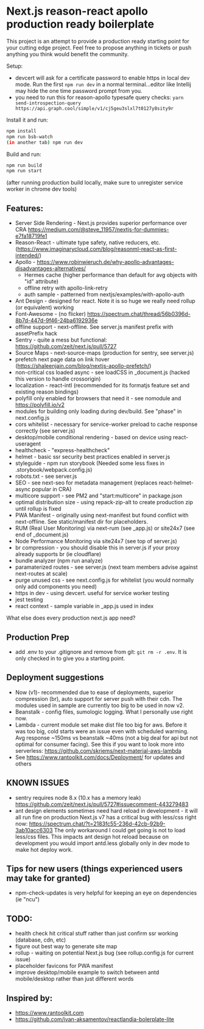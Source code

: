 # Next.js reason-react apollo production ready boilerplate 

This project is an attempt to provide a production ready starting point for your cutting edge project.
Feel free to propose anything in tickets or push anything you think would benefit the community.

Setup:
- devcert will ask for a certificate password to enable https in local dev mode.
Run the first `npm run dev` in a normal terminal...editor like Intellij may hide the one time password prompt from you.
- you need to run this for reason-apollo typesafe query checks: `yarn send-introspection-query https://api.graph.cool/simple/v1/cj5geu3slxl7t0127y8sity9r
` 

Install it and run:

```bash
npm install
npm run bsb-watch
(in another tab) npm run dev
```


Build and run:

```bash
npm run build
npm run start
```
(after running production build locally, make sure to unregister service worker in chrome dev tools)

## Features:

* Server Side Rendering - Next.js provides superior performance over CRA https://medium.com/@steve_11957/nextjs-for-dummies-e7fa18719fe1
* Reason-React - ultimate type safety, native reducers, etc. (https://www.imaginarycloud.com/blog/reasonml-react-as-first-intended/)
* Apollo - https://www.robinwieruch.de/why-apollo-advantages-disadvantages-alternatives/
  * Hermes cache (higher performance than default for avg objects with "id" attribute)
  * offline retry with apollo-link-retry  
  * auth sample - patterned from nextjs/examples/with-apollo-auth
* Ant Design - designed for react.  Note it is so huge we really need rollup (or equivalent) working
* Font-Awesome - (no flicker) https://spectrum.chat/thread/56b0396d-8b7d-447d-9f46-24ba6192936e
* offline support - next-offline. See server.js manifest prefix with assetPrefix hack 
* Sentry - quite a mess but functional: https://github.com/zeit/next.js/pull/5727
* Source Maps - next-source-maps (production for sentry, see server.js)
* prefetch next page data on link hover (https://shaleenjain.com/blog/nextjs-apollo-prefetch/)
* non-critical css loaded async - see loadCSS in _document.js (hacked this version to handle crossorigin)
* localization - react-intl (recommended for its formatjs feature set and existing reason bindings)
* polyfill only enabled for browsers that need it - see nomodule and https://polyfill.io/v2
* modules for building only loading during dev/build.  See "phase" in next.config.js
* cors whitelist - necessary for service-worker preload to cache response correctly (see server.js)
* desktop/mobile conditional rendering - based on device using react-useragent
* healthcheck - "express-healthcheck" 
* helmet - basic ssr security best practices enabled in server.js
* styleguide - npm run storybook  (Needed some less fixes in .storybook/webpack.config.js)
* robots.txt - see server.js
* SEO - see next-seo for metadata management (replaces react-helmet-async popular in CRA)
* multicore support - see PM2 and "start:multicore" in package.json
* optimal distribution size - using repack-zip-alt to create production zip until rollup is fixed 
* PWA Manifest - originally using next-manifest but found conflict with next-offline.  See static/manifest dir for placeholders.
* RUM (Real User Monitoring) via next-rum (see _app.js) or site24x7 (see end of _document.js) 
* Node Performance Monitoring via site24x7 (see top of server.js)
* br compression - you should disable this in server.js if your proxy already supports br (ie cloudflare)
* bundle analyzer (npm run analyze)
* paramaterized routes - see server.js (next team members advise against next-routes at scale)
* purge unused css - see next.config.js for whitelist (you would normally only add components you need)
* https in dev - using devcert.  useful for service worker testing
* jest testing
* react context - sample variable in _app.js used in index

What else does every production next.js app need?

## Production Prep
* add .env to your .gitignore and remove from git: `git rm -r .env`.  It is only checked in to give you a starting point.

## Deployment suggestions
  * Now (v1)- recommended due to ease of deployments, superior compression (br), auto support for server push with their cdn. 
    The modules used in sample are currently too big to be used in now v2.
  * Beanstalk - config files, sumologic logging.  What I personally use right now. 
  * Lambda - current module set make dist file too big for aws. Before it was too big, cold starts were an issue even with scheduled warming.
    Avg response ~150ms vs beanstalk ~40ms (not a big deal for api but not optimal for consumer facing).  See this if you want to look more into 
    serverless: https://github.com/skriems/next-material-aws-lambda  
  * See https://www.rantoolkit.com/docs/Deployment/ for updates and others  


## KNOWN ISSUES
* sentry requires node 8.x (10.x has a memory leak) https://github.com/zeit/next.js/pull/5727#issuecomment-443279483
* ant design elements sometimes need hard reload in development - it will all run fine on production
Next.js v7 has a critical bug with less/css right now: https://spectrum.chat/?t=2183fc55-236d-42cb-92b9-3ab10acc6303
The only workaround I could get going is not to load less/css files.  This impacts ant design hot reload because 
on development you would import antd.less globally only in dev mode to make hot deploy work.

## Tips for new users (things experienced users may take for granted)
- npm-check-updates is very helpful for keeping an eye on dependencies (ie "ncu")


## TODO: 
* health check hit critical stuff rather than just confirm ssr working (database, cdn, etc)
* figure out best way to generate site map
* rollup - waiting on potential Next.js bug (see rollup.config.js for current issue)
* placeholder favicons for PWA manifest 
* improve desktop/mobile example to switch between antd mobile/desktop rather than just different words

## Inspired by:
* https://www.rantoolkit.com
* https://github.com/ivan-aksamentov/reactlandia-bolerplate-lite
